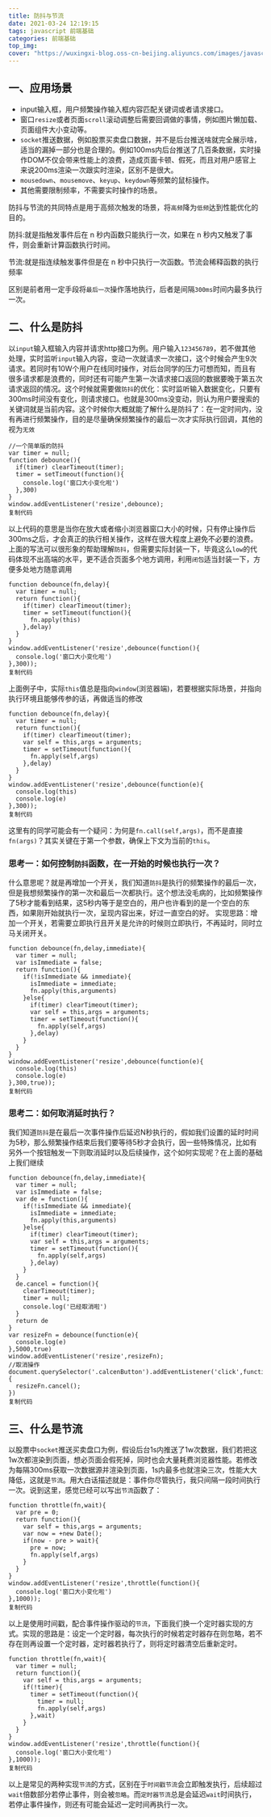 ```yaml
---
title: 防抖与节流
date: 2021-03-24 12:19:15
tags: javascript 前端基础
categories: 前端基础
top_img:
cover: "https://wuxingxi-blog.oss-cn-beijing.aliyuncs.com/images/javascript.jpeg"
---
```


## 一、应用场景

- input输入框，用户频繁操作输入框内容匹配关键词或者请求接口。
- 窗口`resize`或者页面`scroll`滚动调整后需要回调做的事情，例如图片懒加载、页面组件大小变动等。
- `socket`推送数据，例如股票买卖盘口数据，并不是后台推送啥就完全展示啥，适当的漏掉一部分也是合理的。例如100ms内后台推送了几百条数据，实时操作DOM不仅会带来性能上的浪费，造成页面卡顿、假死，而且对用户感官上来说200ms渲染一次跟实时渲染，区别不是很大。
- `mousedown`、`mousemove`、`keyup`、`keydown`等频繁的鼠标操作。
- 其他需要限制频率，不需要实时操作的场景。

防抖与节流的共同特点是用于高频次触发的场景，将`高频`降为`低频`达到性能优化的目的。

防抖:就是指触发事件后在 n 秒内函数只能执行一次，如果在 n 秒内又触发了事件，则会重新计算函数执行时间。

节流:就是指连续触发事件但是在 n 秒中只执行一次函数。节流会稀释函数的执行频率

区别是前者用一定手段将`最后一次`操作落地执行，后者是间隔`300ms`时间内最多执行一次。

## 二、什么是防抖

以`input`输入框输入内容并请求http接口为例。用户输入`123456789`，若不做其他处理，实时监听`input`输入内容，变动一次就请求一次接口，这个时候会产生9次请求。若同时有10W个用户在线同时操作，对后台同学的压力可想而知，而且有很多请求都是浪费的，同时还有可能产生第一次请求接口返回的数据要晚于第五次请求返回的情况。这个时候就需要做`防抖`的优化：实时监听输入数据变化，只要有300ms时间没有变化，则请求接口。也就是300ms没变动，则认为用户要搜索的关键词就是当前内容。这个时候你大概就能了解什么是防抖了：在一定时间内，没有再进行频繁操作，目的是尽量确保频繁操作的最后一次才实际执行回调，其他的视为`无效`

```
//一个简单版的防抖
var timer = null;
function debounce(){
  if(timer) clearTimeout(timer);
  timer = setTimeout(function(){
    console.log('窗口大小变化啦')
  },300)
}
window.addEventListener('resize',debounce);
复制代码
```

以上代码的意思是当你在放大或者缩小浏览器窗口大小的时候，只有停止操作后300ms之后，才会真正的执行相关操作，这样在很大程度上避免不必要的浪费。
上面的写法可以很形象的帮助理解`防抖`，但需要实际封装一下，毕竟这么`low`的代码体现不出高端的水平，更不适合页面多个地方调用，利用`闭包`适当封装一下，方便多处地方随意调用

```
function debounce(fn,delay){
  var timer = null;
  return function(){
    if(timer) clearTimeout(timer);
    timer = setTimeout(function(){
      fn.apply(this)
    },delay)
  }
}
window.addEventListener('resize',debounce(function(){
  console.log('窗口大小变化啦')
},300));
复制代码
```

上面例子中，实际`this`值总是指向`window`(浏览器端)，若要根据实际场景，并指向执行环境且能够传参的话，再做适当的修改

```
function debounce(fn,delay){
  var timer = null;
  return function(){
    if(timer) clearTimeout(timer);
    var self = this,args = arguments;
    timer = setTimeout(function(){
      fn.apply(self,args)
    },delay)
  }
}
window.addEventListener('resize',debounce(function(e){
  console.log(this)
  console.log(e)
},300));
复制代码
```

这里有的同学可能会有一个疑问：为何是`fn.call(self,args)`，而不是直接`fn(args)`？其实关键在于第一个参数，确保上下文为当前的`this`。

### 思考一：如何控制`防抖`函数，在一开始的时候也执行一次？

什么意思呢？就是再增加一个开关，我们知道`防抖`是执行的频繁操作的最后一次，但是我想频繁操作的第一次和最后一次都执行。这个想法没毛病的，比如频繁操作了5秒才能看到结果，这5秒内等于是空白的，用户也许看到的是一个空白的东西，如果刚开始就执行一次，呈现内容出来，好过一直空白的好。
实现思路：增加一个开关，若需要立即执行且开关是允许的时候则立即执行，不再延时，同时立马关闭开关。

```
function debounce(fn,delay,immediate){
  var timer = null;
  var isImmediate = false;
  return function(){
    if(!isImmediate && immediate){
      isImmediate = immediate;
      fn.apply(this,arguments)
    }else{
      if(timer) clearTimeout(timer);
      var self = this,args = arguments;
      timer = setTimeout(function(){
        fn.apply(self,args)
      },delay)
    }
  }
}
window.addEventListener('resize',debounce(function(e){
  console.log(this)
  console.log(e)
},300,true));
复制代码
```

### 思考二：如何取消延时执行？

我们知道`防抖`是在最后一次事件操作后延迟N秒执行的，假如我们设置的延时时间为5秒，那么频繁操作结束后我们要等待5秒才会执行，因一些特殊情况，比如有另外一个按钮触发一下则取消延时以及后续操作，这个如何实现呢？在上面的基础上我们继续

```
function debounce(fn,delay,immediate){
  var timer = null;
  var isImmediate = false;
  var de = function(){
    if(!isImmediate && immediate){
      isImmediate = immediate;
      fn.apply(this,arguments)
    }else{
      if(timer) clearTimeout(timer);
      var self = this,args = arguments;
      timer = setTimeout(function(){
        fn.apply(self,args)
      },delay)
    }
  }
  de.cancel = function(){
    clearTimeout(timer);
    timer = null;
    console.log('已经取消啦')
  }
  return de
}
var resizeFn = debounce(function(e){
  console.log(e)
},5000,true)
window.addEventListener('resize',resizeFn);
//取消操作
document.querySelector('.calcenButton').addEventListener('click',function(){
  resizeFn.cancel();
})
复制代码
```

## 三、什么是节流

以股票中`socket`推送买卖盘口为例，假设后台1s内推送了1w次数据，我们若把这1w次都渲染到页面，想必页面会假死掉，同时也会大量耗费浏览器性能。若修改为每隔300ms获取一次数据源并渲染到页面，1s内最多也就渲染三次，性能大大降低，这就是`节流`。用大白话描述就是：事件你尽管执行，我只间隔一段时间执行一次。说到这里，感觉已经可以写出`节流`函数了：

```
function throttle(fn,wait){
  var pre = 0;
  return function(){
    var self = this,args = arguments;
    var now = +new Date();
    if(now - pre > wait){
      pre = now;
      fn.apply(self,args)
    }
  }
}
window.addEventListener('resize',throttle(function(){
  console.log('窗口大小变化啦')
},1000));
复制代码
```

以上是使用时间戳，配合事件操作驱动的`节流`，下面我们换一个定时器实现的方式。实现的思路是：设定一个定时器，每次执行的时候若定时器存在则忽略，若不存在则再设置一个定时器，定时器若执行了，则将定时器清空后重新定时。

```
function throttle(fn,wait){
  var timer = null;
  return function(){
    var self = this,args = arguments;
    if(!timer){
      timer = setTimeout(function(){
        timer = null;
        fn.apply(self,args)
      },wait)
    }
  }
}
window.addEventListener('resize',throttle(function(){
  console.log('窗口大小变化啦')
},1000));
复制代码
```

以上是常见的两种实现`节流`的方式，区别在于`时间戳节流`会立即触发执行，后续超过`wait`倍数部分若停止事件，则会被`忽略`。而`定时器节流`总是会延迟`wait`时间执行，若停止事件操作，则还有可能会延迟一定时间再执行一次。
